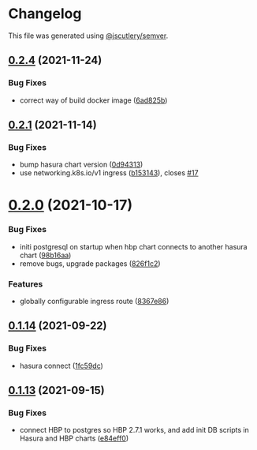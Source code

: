 # Changelog

This file was generated using [@jscutlery/semver](https://github.com/jscutlery/semver).

## [0.2.4](https://github.com/platyplus/platydev/compare/charts-hasura-backend-plus@0.2.3...charts-hasura-backend-plus@0.2.4) (2021-11-24)


### Bug Fixes

* correct way of build docker image ([6ad825b](https://github.com/platyplus/platydev/commit/6ad825b1ff27e2d5df3aa2dfb24cf1925167e031))



## [0.2.1](https://github.com/platyplus/platydev/compare/charts-hasura-backend-plus@0.2.0...charts-hasura-backend-plus@0.2.1) (2021-11-14)

### Bug Fixes

- bump hasura chart version ([0d94313](https://github.com/platyplus/platydev/commit/0d94313a87ff706d38597b63920e8fad13f0e177))
- use networking.k8s.io/v1 ingress ([b153143](https://github.com/platyplus/platydev/commit/b153143331f81adc8f47c35584f9dcd4cb706a82)), closes [#17](https://github.com/platyplus/platydev/issues/17)

# [0.2.0](https://github.com/platyplus/platydev/compare/charts-hasura-backend-plus@0.1.13...charts-hasura-backend-plus@0.2.0) (2021-10-17)

### Bug Fixes

- initi postgresql on startup when hbp chart connects to another hasura chart ([98b16aa](https://github.com/platyplus/platydev/commit/98b16aa3d774b33851d8ad7b8d85f8529664354d))
- remove bugs, upgrade packages ([826f1c2](https://github.com/platyplus/platydev/commit/826f1c2c2147ed1b436e9f58b36d1fc4346d7f91))

### Features

- globally configurable ingress route ([8367e86](https://github.com/platyplus/platydev/commit/8367e86806b71d2c05ff2d3bc6946603516d25b9))

## [0.1.14](https://github.com/platyplus/platyplus/compare/charts-hasura-backend-plus@0.1.13...charts-hasura-backend-plus@0.1.14) (2021-09-22)

### Bug Fixes

- hasura connect ([1fc59dc](https://github.com/platyplus/platyplus/commit/1fc59dcdb7ba3634a30ea36703b1a02f56be07e8))

## [0.1.13](https://github.com/platyplus/platyplus/compare/charts-hasura-backend-plus@0.1.12...charts-hasura-backend-plus@0.1.13) (2021-09-15)

### Bug Fixes

- connect HBP to postgres so HBP 2.7.1 works, and add init DB scripts in Hasura and HBP charts ([e84eff0](https://github.com/platyplus/platyplus/commit/e84eff043decd5eda73e3f686f4aca948200087d))
